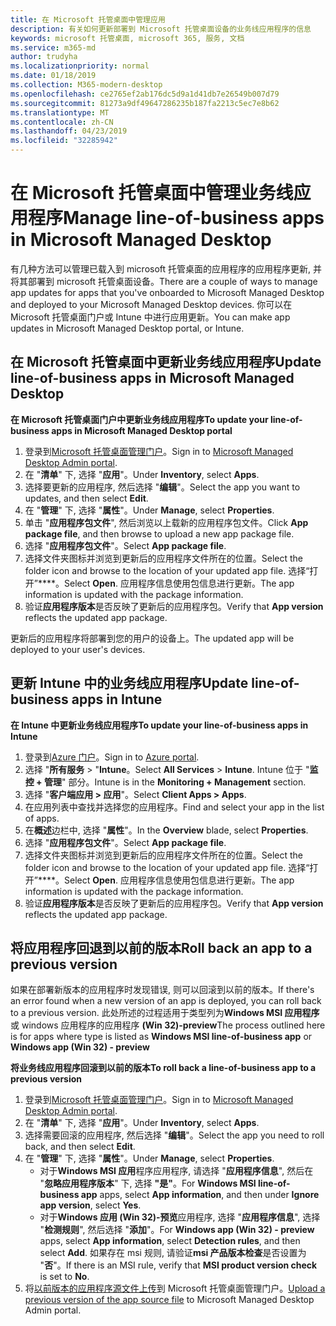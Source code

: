 ```yaml
---
title: 在 Microsoft 托管桌面中管理应用
description: 有关如何更新部署到 Microsoft 托管桌面设备的业务线应用程序的信息
keywords: microsoft 托管桌面, microsoft 365, 服务, 文档
ms.service: m365-md
author: trudyha
ms.localizationpriority: normal
ms.date: 01/18/2019
ms.collection: M365-modern-desktop
ms.openlocfilehash: ce2765ef2ab176dc5d9a1d41db7e26549b007d79
ms.sourcegitcommit: 81273a9df49647286235b187fa2213c5ec7e8b62
ms.translationtype: MT
ms.contentlocale: zh-CN
ms.lasthandoff: 04/23/2019
ms.locfileid: "32285942"
---
```

# <a name="manage-line-of-business-apps-in-microsoft-managed-desktop"></a><span data-ttu-id="9f959-104">在 Microsoft 托管桌面中管理业务线应用程序</span><span class="sxs-lookup"><span data-stu-id="9f959-104">Manage line-of-business apps in Microsoft Managed Desktop</span></span>

<!--Application management -->

<span data-ttu-id="9f959-105">有几种方法可以管理已载入到 microsoft 托管桌面的应用程序的应用程序更新, 并将其部署到 microsoft 托管桌面设备。</span><span class="sxs-lookup"><span data-stu-id="9f959-105">There are a couple of ways to manage app updates for apps that you've onboarded to Microsoft Managed Desktop and deployed to your Microsoft Managed Desktop devices.</span></span> <span data-ttu-id="9f959-106">你可以在 Microsoft 托管桌面门户或 Intune 中进行应用更新。</span><span class="sxs-lookup"><span data-stu-id="9f959-106">You can make app updates in Microsoft Managed Desktop portal, or Intune.</span></span> 

<span id="update-app-mmd" />

## <a name="update-line-of-business-apps-in-microsoft-managed-desktop"></a><span data-ttu-id="9f959-107">在 Microsoft 托管桌面中更新业务线应用程序</span><span class="sxs-lookup"><span data-stu-id="9f959-107">Update line-of-business apps in Microsoft Managed Desktop</span></span>

<span data-ttu-id="9f959-108">**在 Microsoft 托管桌面门户中更新业务线应用程序**</span><span class="sxs-lookup"><span data-stu-id="9f959-108">**To update your line-of-business apps in Microsoft Managed Desktop portal**</span></span>
1. <span data-ttu-id="9f959-109">登录到[Microsoft 托管桌面管理门户](http://aka.ms/mmdportal)。</span><span class="sxs-lookup"><span data-stu-id="9f959-109">Sign in to [Microsoft Managed Desktop Admin portal](http://aka.ms/mmdportal).</span></span>
2. <span data-ttu-id="9f959-110">在 "**清单**" 下, 选择 "**应用**"。</span><span class="sxs-lookup"><span data-stu-id="9f959-110">Under **Inventory**, select **Apps**.</span></span>  
3. <span data-ttu-id="9f959-111">选择要更新的应用程序, 然后选择 "**编辑**"。</span><span class="sxs-lookup"><span data-stu-id="9f959-111">Select the app you want to updates, and then select **Edit**.</span></span>
4. <span data-ttu-id="9f959-112">在 "**管理**" 下, 选择 "**属性**"。</span><span class="sxs-lookup"><span data-stu-id="9f959-112">Under **Manage**, select **Properties**.</span></span> 
5. <span data-ttu-id="9f959-113">单击 "**应用程序包文件**", 然后浏览以上载新的应用程序包文件。</span><span class="sxs-lookup"><span data-stu-id="9f959-113">Click **App package file**, and then browse to upload a new app package file.</span></span>
6. <span data-ttu-id="9f959-114">选择 "**应用程序包文件**"。</span><span class="sxs-lookup"><span data-stu-id="9f959-114">Select **App package file**.</span></span>
7. <span data-ttu-id="9f959-115">选择文件夹图标并浏览到更新后的应用程序文件所在的位置。</span><span class="sxs-lookup"><span data-stu-id="9f959-115">Select the folder icon and browse to the location of your updated app file.</span></span> <span data-ttu-id="9f959-116">选择“打开”\*\*\*\*。</span><span class="sxs-lookup"><span data-stu-id="9f959-116">Select **Open**.</span></span> <span data-ttu-id="9f959-117">应用程序信息使用包信息进行更新。</span><span class="sxs-lookup"><span data-stu-id="9f959-117">The app information is updated with the package information.</span></span>
8. <span data-ttu-id="9f959-118">验证**应用程序版本**是否反映了更新后的应用程序包。</span><span class="sxs-lookup"><span data-stu-id="9f959-118">Verify that **App version** reflects the updated app package.</span></span> 

<span data-ttu-id="9f959-119">更新后的应用程序将部署到您的用户的设备上。</span><span class="sxs-lookup"><span data-stu-id="9f959-119">The updated app will be deployed to your user's devices.</span></span>

<span id="update-app-intune" />

## <a name="update-line-of-business-apps-in-intune"></a><span data-ttu-id="9f959-120">更新 Intune 中的业务线应用程序</span><span class="sxs-lookup"><span data-stu-id="9f959-120">Update line-of-business apps in Intune</span></span>

<span data-ttu-id="9f959-121">**在 Intune 中更新业务线应用程序**</span><span class="sxs-lookup"><span data-stu-id="9f959-121">**To update your line-of-business apps in Intune**</span></span>
1. <span data-ttu-id="9f959-122">登录到[Azure 门户](https://azure.portal.com)。</span><span class="sxs-lookup"><span data-stu-id="9f959-122">Sign in to [Azure portal](https://azure.portal.com).</span></span>
2. <span data-ttu-id="9f959-123">选择 "**所有服务** > "**Intune**。</span><span class="sxs-lookup"><span data-stu-id="9f959-123">Select **All Services** > **Intune**.</span></span> <span data-ttu-id="9f959-124">Intune 位于 "**监控 + 管理**" 部分。</span><span class="sxs-lookup"><span data-stu-id="9f959-124">Intune is in the **Monitoring + Management** section.</span></span>
3. <span data-ttu-id="9f959-125">选择 "**客户端应用 > 应用**"。</span><span class="sxs-lookup"><span data-stu-id="9f959-125">Select **Client Apps > Apps**.</span></span>
4. <span data-ttu-id="9f959-126">在应用列表中查找并选择您的应用程序。</span><span class="sxs-lookup"><span data-stu-id="9f959-126">Find and select your app in the list of apps.</span></span>
5. <span data-ttu-id="9f959-127">在**概述**边栏中, 选择 "**属性**"。</span><span class="sxs-lookup"><span data-stu-id="9f959-127">In the **Overview** blade, select **Properties**.</span></span>
6. <span data-ttu-id="9f959-128">选择 "**应用程序包文件**"。</span><span class="sxs-lookup"><span data-stu-id="9f959-128">Select **App package file**.</span></span>
7. <span data-ttu-id="9f959-129">选择文件夹图标并浏览到更新后的应用程序文件所在的位置。</span><span class="sxs-lookup"><span data-stu-id="9f959-129">Select the folder icon and browse to the location of your updated app file.</span></span> <span data-ttu-id="9f959-130">选择“打开”\*\*\*\*。</span><span class="sxs-lookup"><span data-stu-id="9f959-130">Select **Open**.</span></span> <span data-ttu-id="9f959-131">应用程序信息使用包信息进行更新。</span><span class="sxs-lookup"><span data-stu-id="9f959-131">The app information is updated with the package information.</span></span>
8. <span data-ttu-id="9f959-132">验证**应用程序版本**是否反映了更新后的应用程序包。</span><span class="sxs-lookup"><span data-stu-id="9f959-132">Verify that **App version** reflects the updated app package.</span></span>

<span id="roll-back-app-mmd" />

## <a name="roll-back-an-app-to-a-previous-version"></a><span data-ttu-id="9f959-133">将应用程序回退到以前的版本</span><span class="sxs-lookup"><span data-stu-id="9f959-133">Roll back an app to a previous version</span></span>

<span data-ttu-id="9f959-134">如果在部署新版本的应用程序时发现错误, 则可以回滚到以前的版本。</span><span class="sxs-lookup"><span data-stu-id="9f959-134">If there's an error found when a new version of an app is deployed, you can roll back to a previous version.</span></span> <span data-ttu-id="9f959-135">此处所述的过程适用于类型列为**Windows MSI 应用程序**或 windows 应用程序的应用程序 **(Win 32)-preview**</span><span class="sxs-lookup"><span data-stu-id="9f959-135">The process outlined here is for apps where type is listed as **Windows MSI line-of-business app** or **Windows app (Win 32) - preview**</span></span>

<span data-ttu-id="9f959-136">**将业务线应用程序回滚到以前的版本**</span><span class="sxs-lookup"><span data-stu-id="9f959-136">**To roll back a line-of-business app to a previous version**</span></span>

1. <span data-ttu-id="9f959-137">登录到[Microsoft 托管桌面管理门户](http://aka.ms/mmdportal)。</span><span class="sxs-lookup"><span data-stu-id="9f959-137">Sign in to [Microsoft Managed Desktop Admin portal](http://aka.ms/mmdportal).</span></span>
2. <span data-ttu-id="9f959-138">在 "**清单**" 下, 选择 "**应用**"。</span><span class="sxs-lookup"><span data-stu-id="9f959-138">Under **Inventory**, select **Apps**.</span></span>  
3. <span data-ttu-id="9f959-139">选择需要回滚的应用程序, 然后选择 "**编辑**"。</span><span class="sxs-lookup"><span data-stu-id="9f959-139">Select the app you need to roll back, and then select **Edit**.</span></span>
4. <span data-ttu-id="9f959-140">在 "**管理**" 下, 选择 "**属性**"。</span><span class="sxs-lookup"><span data-stu-id="9f959-140">Under **Manage**, select **Properties**.</span></span> 
    - <span data-ttu-id="9f959-141">对于**Windows MSI 应用**程序应用程序, 请选择 "**应用程序信息**", 然后在 "**忽略应用程序版本**" 下, 选择 **"是"**。</span><span class="sxs-lookup"><span data-stu-id="9f959-141">For **Windows MSI line-of-business app** apps, select **App information**, and then under **Ignore app version**, select **Yes**.</span></span>
    - <span data-ttu-id="9f959-142">对于**Windows 应用 (Win 32)-预览**应用程序, 选择 "**应用程序信息**", 选择 "**检测规则**", 然后选择 "**添加**"。</span><span class="sxs-lookup"><span data-stu-id="9f959-142">For **Windows app (Win 32) - preview** apps, select **App information**, select **Detection rules**, and then select **Add**.</span></span> 
    <span data-ttu-id="9f959-143">如果存在 msi 规则, 请验证**msi 产品版本检查**是否设置为 "**否**"。</span><span class="sxs-lookup"><span data-stu-id="9f959-143">If there is an MSI rule, verify that **MSI product version check** is set to **No**.</span></span>
5. <span data-ttu-id="9f959-144">将[以前版本的应用程序源文件上传](../get-started/deploy-apps.md)到 Microsoft 托管桌面管理门户。</span><span class="sxs-lookup"><span data-stu-id="9f959-144">[Upload a previous version of the app source file](../get-started/deploy-apps.md) to Microsoft Managed Desktop Admin portal.</span></span>  

